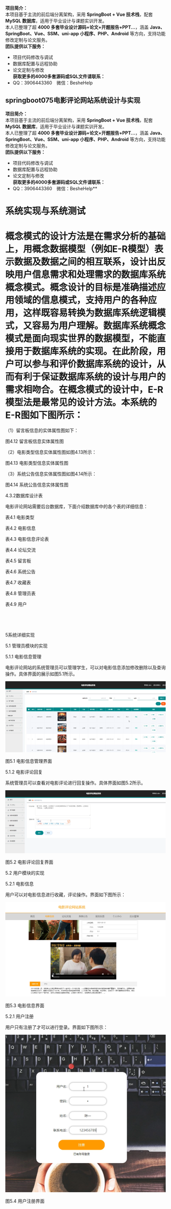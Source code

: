 **项目简介：**  
本项目基于主流的前后端分离架构，采用 **SpringBoot + Vue 技术栈**，配套 **MySQL 数据库**，适用于毕业设计与课题实训开发。  
本人已整理了超 **4000 多套毕业设计源码+论文+开题报告+PPT...**，涵盖 **Java、SpringBoot、Vue、SSM、uni-app 小程序、PHP、Android** 等方向，支持功能修改定制与论文服务。  
**团队提供以下服务：**  
- 项目代码修改与调试  
- 数据库配置与远程协助  
- 论文定制与修改  
**获取更多的4000多套源码或SQL文件请联系：**  
- QQ：3906443360 微信：BesheHelp


## springboot075电影评论网站系统设计与实现

**项目简介：**  
本项目基于主流的前后端分离架构，采用 **SpringBoot + Vue 技术栈**，配套 **MySQL 数据库**，适用于毕业设计与课题实训开发。  
本人已整理了超 **4000 多套毕业设计源码+论文+开题报告+PPT...**，涵盖 **Java、SpringBoot、Vue、SSM、uni-app 小程序、PHP、Android** 等方向，支持功能修改定制与论文服务。  
**团队提供以下服务：**  
- 项目代码修改与调试  
- 数据库配置与远程协助  
- 论文定制与修改  
**获取更多的4000多套源码或SQL文件请联系：**  
- QQ：3906443360 微信：BesheHelp**


# 系统实现与系统测试

# 概念模式的设计方法是在需求分析的基础上，用概念数据模型（例如E-R模型）表示数据及数据之间的相互联系，设计出反映用户信息需求和处理需求的数据库系统概念模式。概念设计的目标是准确描述应用领域的信息模式，支持用户的各种应用，这样既容易转换为数据库系统逻辑模式，又容易为用户理解。数据库系统概念模式是面向现实世界的数据模型，不能直接用于数据库系统的实现。在此阶段，用户可以参与和评价数据库系统的设计，从而有利于保证数据库系统的设计与用户的需求相吻合。在概念模式的设计中，E-R模型法是最常见的设计方法。本系统的E-R图如下图所示：

（1）留言板信息的实体属性图如下：

图4.12  留言板信息实体属性图

（2）电影类型信息实体属性图如图4.13所示：

图4.13  电影类型信息实体属性图

（3）系统公告信息实体属性图如图4.14所示：

图4.14 系统公告信息实体属性图

4.3.2数据库设计表

电影评论网站需要后台数据库，下面介绍数据库中的各个表的详细信息：

表4.1 电影类型

表4.2 电影信息

表4.3 电影信息评论表

表4.4 论坛交流

表4.5 留言板

表4.6 系统公告

表4.7 收藏表

表4.8 管理员表

表4.9 用户

![图1](images/image_0.gif)

![图2](images/image_1.gif)

5系统详细实现

5.1 管理员模块的实现

5.1.1 电影信息管理

电影评论网站的系统管理员可以管理学生，可以对电影信息添加修改删除以及查询操作。具体界面的展示如图5.1所示。

![图3](images/image_2.png)

图5.1 电影信息管理界面

5.1.2 电影评论回复

系统管理员可以查看对电影评论进行回复操作。具体界面如图5.2所示。

![图4](images/image_3.png)

图5.2 电影评论回复界面

5.2 用户模块的实现

5.2.1 电影信息

用户可以对电影信息进行收藏，评论操作。界面如下图所示：

![图5](images/image_4.png)

图5.3 电影信息界面

5.2.1 用户注册

用户只有注册了才可以进行登录。界面如下图所示：

![图6](images/image_5.png)

图5.4 用户注册界面

